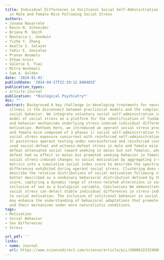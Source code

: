 ```yaml
---
title: Individual Differences in Volitional Social Self-Administration and Motivation
  in Male and Female Mice Following Social Stress
authors:
- Jovana Navarrete
- Kevin N. Schneider
- Briana M. Smith
- Nastacia L. Goodwin
- Yizhe Y. Zhang
- Axelle S. Salazar
- Yahir E. Gonzalez
- Pranav Anumolu
- Ethan Gross
- Valerie S. Tsai
- Mitra Heshmati
- Sam A. Golden
date: '2024-01-01'
publishDate: '2024-04-27T22:29:12.848403Z'
publication_types:
- article-journal
publication: '*Biological Psychiatry*'
doi: ""
abstract: Background A key challenge in developing treatments for neuropsychiatric
  illness is the disconnect between preclinical models and the complexity of human
  social behavior. We integrate voluntary social self-administration into a rodent
  model of social stress as a platform for the identification of fundamental brain
  and behavior mechanisms underlying stress-induced individual differences in social
  motivation. Methods Here, we introduced an operant social stress procedure in male
  and female mice composed of 3 phases 1) social self-administration training, 2)
  social stress exposure concurrent with reinforced self-administration testing, and
  3) poststress operant testing under nonreinforced and reinforced conditions. We
  used social-defeat and witness-defeat stress in male and female mice. Results Social
  defeat attenuated social reward seeking in males but not females, whereas witness
  defeat had no effect in males but promoted seeking behavior in females. We resolved
  social stress-induced changes to social motivation by aggregating z-scored operant
  metrics into a cumulative social index score to describe the spectrum of individual
  differences exhibited during operant social stress. Clustering does not adequately
  describe the relative distributions of social motivation following stress and is
  better described as a nonbinary behavioral distribution defined by the social index
  score, capturing a dynamic range of stress-related alterations in social motivation
  inclusive of sex as a biological variable. Conclusions We demonstrated that operant
  social stress can detect stable individual differences in stress-induced changes
  to social motivation. The inclusion of volitional behavior in social procedures
  may enhance the understanding of behavioral adaptations that promote stress resiliency
  and their mechanisms under more naturalistic conditions.
tags:
- Motivation
- Social Behavior
- Sex Differences
- Stress

url_pdf: ''
links:
- name: Journal
  url: https://www.sciencedirect.com/science/article/pii/S0006322324000337
---
```

